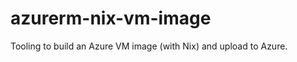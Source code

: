 <!--
SPDX-FileCopyrightText: 2023 Technology Innovation Institute (TII)

SPDX-License-Identifier: Apache-2.0
-->

# azurerm-nix-vm-image

Tooling to build an Azure VM image (with Nix) and upload to Azure.
